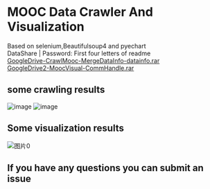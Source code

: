 # MOOC Data Crawler And Visualization
Based on selenium,Beautifulsoup4 and pyechart  
DataShare | Password: First four letters of readme  
[GoogleDrive-CrawlMooc-MergeDataInfo-datainfo.rar](https://drive.google.com/file/d/1WHhcCeKclFeSpXJqk3hacMefClK0o97v/view?usp=sharing)  
[GoogleDrive2-MoocVisual-CommHandle.rar](https://drive.google.com/file/d/1z0obKSREZQZKDE3QkPXD_Yn0ImXupgqf/view?usp=sharing )  
## some crawling results  
![image](https://github.com/UMR-kira/MoocCrawlerDV/assets/113828450/52a6e060-806c-4151-bdc8-7a8cb693d732)
![image](https://github.com/UMR-kira/MoocCrawlerDV/assets/113828450/bbd3be6f-df93-4687-afe1-759d51ff5e96)  
## Some visualization results  
![图片0](https://github.com/UMR-kira/MoocCrawlerDV/assets/113828450/9392dfc3-fa53-4425-8c23-33b62c0eed69)  
## If you have any questions you can submit an issue
